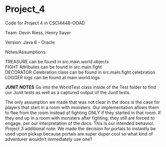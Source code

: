 # Project_4
Code for Project 4 in CSCI4448-OOAD

Team: Devin Riess, Henry Saver

Version: Java 8 - Oracle

Notes/Assumptions:

TREASURE can be found in src.main.world.objects \
FIGHT Attributes can be found in src.main.fight \
DECORATOR Celebration class can be found in src.main.fight.celebration \
LOGGER logs can be found at main.world.logs

**JUNIT NOTES**
Go into the WorldTest class inside of the Test folder to find our Junit tests as well as a captured output of the Junit tests.



The only assumption we made that was not clear in the docs is the case for players that start in a room with monsters. Our implementation allows them to flee from the room instead of fighting ONLY if they started in that room. If they end up in a room with monsters after fighting, they still are forced to engage, per our interpretation of the docs. This is our intended behavior.
Project 3 additional note: We made the decision for portals to instantly be used upon pickup because portals are
super duper cool so what kind of adventurer wouldn't immediately use one?